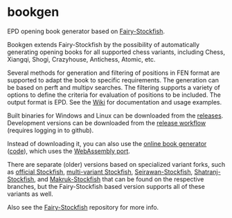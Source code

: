 # bookgen
EPD opening book generator based on [Fairy-Stockfish](https://github.com/ianfab/Fairy-Stockfish).

Bookgen extends Fairy-Stockfish by the possibility of automatically generating opening books for all supported chess variants, including Chess, Xiangqi, Shogi, Crazyhouse, Antichess, Atomic, etc.

Several methods for generation and filtering of positions in FEN format are supported to adapt the book to specific requirements. The generation can be based on perft and multipv searches. The filtering supports a variety of options to define the criteria for evaluation of positions to be included. The output format is EPD. See the [Wiki](https://github.com/ianfab/bookgen/wiki) for documentation and usage examples.

Built binaries for Windows and Linux can be downloaded from the [releases](https://github.com/ianfab/bookgen/releases). Development versions can be downloaded from the [release workflow](https://github.com/ianfab/bookgen/actions/workflows/release.yml) (requires logging in to github).

Instead of downloading it, you can also use the [online book generator](https://bookgen-wasm.vercel.app) ([code](https://github.com/ianfab/bookgen-wasm)), which uses the [WebAssembly port](https://github.com/ianfab/fairy-stockfish.wasm/tree/bookgen).

There are separate (older) versions based on specialized variant forks, such as [official Stockfish](https://github.com/ianfab/bookgen/tree/official-stockfish), [multi-variant Stockfish](https://github.com/ianfab/bookgen/tree/multivariant), [Seirawan-Stockfish](https://github.com/ianfab/bookgen/tree/seirawan), [Shatranj-Stockfish](https://github.com/ianfab/bookgen/tree/shatranj), and [Makruk-Stockfish](https://github.com/ianfab/bookgen/tree/makruk) that can be found on the respective branches, but the Fairy-Stockfish based version supports all of these variants as well.

Also see the [Fairy-Stockfish](https://github.com/ianfab/Fairy-Stockfish) repository for more info.
